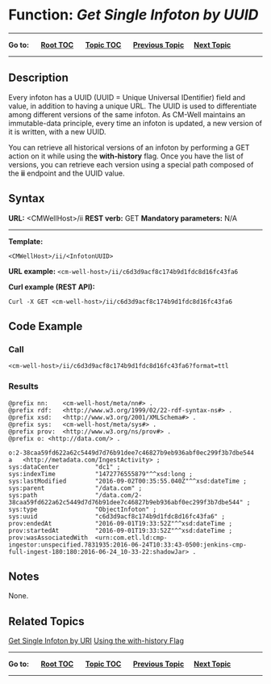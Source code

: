 # Function: *Get Single Infoton by UUID*

----

**Go to:** &nbsp;&nbsp;&nbsp;&nbsp; [**Root TOC**](CM-Well.RootTOC.md) &nbsp;&nbsp;&nbsp;&nbsp; [**Topic TOC**](API.TOC.md) &nbsp;&nbsp;&nbsp;&nbsp; [**Previous Topic**](API.Get.GetMultipleInfotonsByURI.md)&nbsp;&nbsp;&nbsp;&nbsp; [**Next Topic**](API.Query.QueryForInfotonsUsingFieldConditions.md)  

----

## Description

Every infoton has a UUID (UUID = Unique Universal IDentifier) field and value, in addition to having a unique URL. The UUID is used to differentiate among different versions of the same infoton. As CM-Well maintains an immutable-data principle, every time an infoton is updated, a new version of it is written, with a new UUID.

You can retrieve all historical versions of an infoton by performing a GET action on it while using the **with-history** flag. Once you have the list of versions, you can retrieve each version using a special path composed of the **ii** endpoint and the UUID value.

## Syntax

**URL:** \<CMWellHost\>/ii
**REST verb:** GET
**Mandatory parameters:** N/A

----------

**Template:**

    <CMWellHost>/ii/<InfotonUUID>

**URL example:**
   `<cm-well-host>/ii/c6d3d9acf8c174b9d1fdc8d16fc43fa6`

**Curl example (REST API):**

    Curl -X GET <cm-well-host>/ii/c6d3d9acf8c174b9d1fdc8d16fc43fa6

## Code Example

### Call

    <cm-well-host>/ii/c6d3d9acf8c174b9d1fdc8d16fc43fa6?format=ttl

### Results

    @prefix nn:    <cm-well-host/meta/nn#> .
    @prefix rdf:   <http://www.w3.org/1999/02/22-rdf-syntax-ns#> .
    @prefix xsd:   <http://www.w3.org/2001/XMLSchema#> .
    @prefix sys:   <cm-well-host/meta/sys#> .
    @prefix prov:  <http://www.w3.org/ns/prov#> .
    @prefix o: <http://data.com/> .
    
    o:2-38caa59fd622a62c5449d7d76b91dee7c46827b9eb936abf0ec299f3b7dbe544
    a   <http://metadata.com/IngestActivity> ;
    sys:dataCenter          "dc1" ;
    sys:indexTime           "1472776555879"^^xsd:long ;
    sys:lastModified        "2016-09-02T00:35:55.040Z"^^xsd:dateTime ;
    sys:parent              "/data.com" ;
    sys:path                "/data.com/2-38caa59fd622a62c5449d7d76b91dee7c46827b9eb936abf0ec299f3b7dbe544" ;
    sys:type                "ObjectInfoton" ;
    sys:uuid                "c6d3d9acf8c174b9d1fdc8d16fc43fa6" ;
    prov:endedAt            "2016-09-01T19:33:52Z"^^xsd:dateTime ;
    prov:startedAt          "2016-09-01T19:33:52Z"^^xsd:dateTime ;
    prov:wasAssociatedWith  <urn:com.etl.ld:cmp-ingestor:unspecified.7831935:2016-06-24T10:33:43-0500:jenkins-cmp-full-ingest-180:180:2016-06-24_10-33-22:shadowJar> .

## Notes
None.

## Related Topics
[Get Single Infoton by URI](API.Get.GetSingleInfotonByURI.md)
[Using the with-history Flag](API.UsingTheWith-historyFlag.md)


----

**Go to:** &nbsp;&nbsp;&nbsp;&nbsp; [**Root TOC**](CM-Well.RootTOC.md) &nbsp;&nbsp;&nbsp;&nbsp; [**Topic TOC**](API.TOC.md) &nbsp;&nbsp;&nbsp;&nbsp; [**Previous Topic**](API.Get.GetMultipleInfotonsByURI.md)&nbsp;&nbsp;&nbsp;&nbsp; [**Next Topic**](API.Query.QueryForInfotonsUsingFieldConditions.md)  

----
